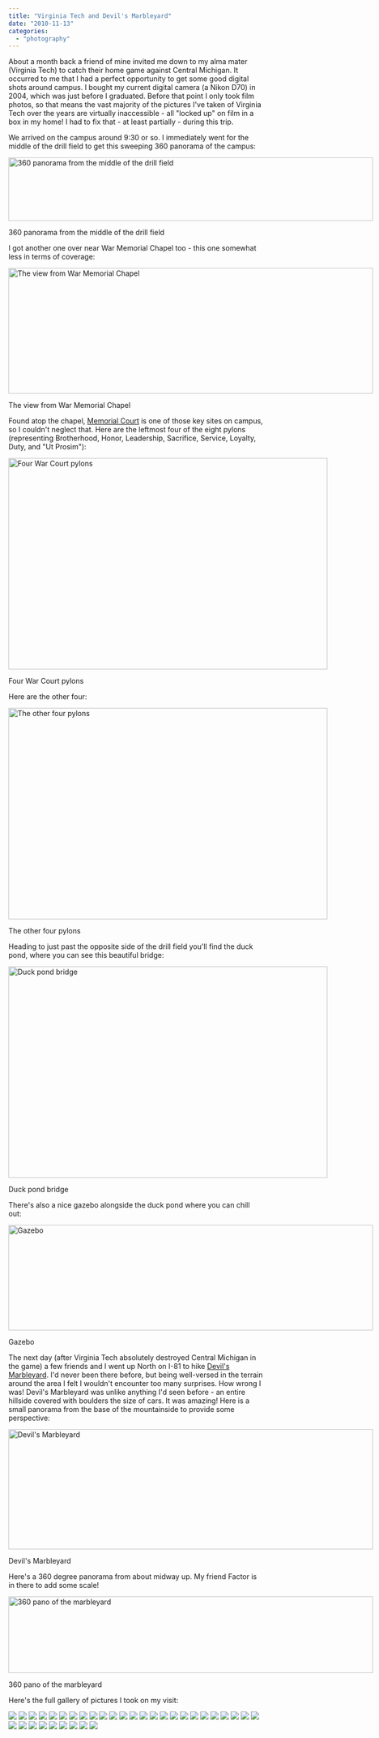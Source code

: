 ```yaml
---
title: "Virginia Tech and Devil's Marbleyard"
date: "2010-11-13"
categories: 
  - "photography"
---
```

About a month back a friend of mine invited me down to my alma mater (Virginia Tech) to catch their home game against Central Michigan. It occurred to me that I had a perfect opportunity to get some good digital shots around campus. I bought my current digital camera (a Nikon D70) in 2004, which was just before I graduated. Before that point I only took film photos, so that means the vast majority of the pictures I've taken of Virginia Tech over the years are virtually inaccessible - all "locked up" on film in a box in my home! I had to fix that - at least partially - during this trip.

We arrived on the campus around 9:30 or so. I immediately went for the middle of the drill field to get this sweeping 360 panorama of the campus:
<p style="text-align: center;">

<div class="wp-caption aligncenter" style="width: 720px"><a href="/galleries/20101008VT/vt_set_5.jpg"><img class=" " title="360 panorama from the middle of the drill field" src="/galleries/20101008VT/vt_set_5.jpg" alt="360 panorama from the middle of the drill field" width="720" height="125" /></a><p class="wp-caption-text">360 panorama from the middle of the drill field</p></div>

<p style="text-align: left;">I got another one over near War Memorial Chapel too - this one somewhat less in terms of coverage:</p>
<p style="text-align: center;">

<div class="wp-caption aligncenter" style="width: 720px"><a href="/galleries/20101008VT/vt_set4_pano1.jpg"><img class=" " title="The view from War Memorial Chapel" src="/galleries/20101008VT/vt_set4_pano1.jpg" alt="The view from War Memorial Chapel" width="720" height="248" /></a><p class="wp-caption-text">The view from War Memorial Chapel</p></div>

<p style="text-align: left;">Found atop the chapel, <a href="http://www.vt.edu/about/buildings/war-memorial-chapel.html">Memorial Court</a> is one of those key sites on campus, so I couldn't neglect that. Here are the leftmost four of the eight pylons (representing Brotherhood, Honor, Leadership, Sacrifice, Service, Loyalty, Duty, and "Ut Prosim"):</p>
<p style="text-align: center;">

<div class="wp-caption aligncenter" style="width: 630px"><a href="/galleries/20101008VT/VT_021_bw.jpg"><img class=" " title="Four War Court pylons" src="/galleries/20101008VT/VT_021_bw.jpg" alt="Four War Court pylons" width="630" height="417" /></a><p class="wp-caption-text">Four War Court pylons</p></div>

<p style="text-align: left;">Here are the other four:</p>
<p style="text-align: left;">

<div class="wp-caption aligncenter" style="width: 630px"><a href="/galleries/20101008VT/VT_022_bw.jpg"><img class=" " title="The other four pylons" src="/galleries/20101008VT/VT_022_bw.jpg" alt="The other four pylons" width="630" height="417" /></a><p class="wp-caption-text">The other four pylons</p></div>

</p>
<p style="text-align: left;">Heading to just past the opposite side of the drill field you'll find the duck pond, where you can see this beautiful bridge:</p>
<p style="text-align: left;">

<div class="wp-caption aligncenter" style="width: 630px"><a href="/galleries/20101008VT/VT_075.jpg"><img class=" " title="Duck pond bridge" src="/galleries/20101008VT/VT_075.jpg" alt="Duck pond bridge" width="630" height="417" /></a><p class="wp-caption-text">Duck pond bridge</p></div>

</p>
<p style="text-align: left;">There's also a nice gazebo alongside the duck pond where you can chill out:</p>
<p style="text-align: left;">

<div class="wp-caption aligncenter" style="width: 720px"><a href="/galleries/20101008VT/vt_set_7.jpg"><img class=" " title="Gazebo" src="/galleries/20101008VT/vt_set_7.jpg" alt="Gazebo" width="720" height="208" /></a><p class="wp-caption-text">Gazebo</p></div>

</p>
<p style="text-align: left;">The next day (after Virginia Tech absolutely destroyed Central Michigan in the game) a few friends and I went up North on I-81 to hike <a href="http://www.hikingupward.com/JNF/DevilsMarbleyard/">Devil's Marbleyard</a>. I'd never been there before, but being well-versed in the terrain around the area I felt I wouldn't encounter too many surprises. How wrong I was! Devil's Marbleyard was unlike anything I'd seen before - an entire hillside covered with boulders the size of cars. It was amazing! Here is a small panorama from the base of the mountainside to provide some perspective:</p>
<p style="text-align: center;">

<div class="wp-caption aligncenter" style="width: 720px"><a href="/galleries/20101008VT/dm_set_1.jpg"><img class=" " title="Devil's Marbleyard" src="/galleries/20101008VT/dm_set_1.jpg" alt="Devil's Marbleyard" width="720" height="237" /></a><p class="wp-caption-text">Devil&#39;s Marbleyard</p></div>

<p style="text-align: left;">Here's a 360 degree panorama from about midway up. My friend Factor is in there to add some scale!</p>
<p style="text-align: left;">

<div class="wp-caption aligncenter" style="width: 720px"><a href="/galleries/20101008VT/dm_set_2.jpg"><img class=" " title="360 pano of the marbleyard" src="/galleries/20101008VT/dm_set_2.jpg" alt="360 pano of the marbleyard" width="720" height="151" /></a><p class="wp-caption-text">360 pano of the marbleyard</p></div>

</p>
<p style="text-align: left;">Here's the full gallery of pictures I took on my visit:</p>

<div class="gallery">
    <a href="/galleries/20101008VT/VT_001.jpg"><img src="/galleries/20101008VT/thumb/VT_001.jpg"/></a>
    <a href="/galleries/20101008VT/VT_004.jpg"><img src="/galleries/20101008VT/thumb/VT_004.jpg"/></a>
    <a href="/galleries/20101008VT/VT_006.jpg"><img src="/galleries/20101008VT/thumb/VT_006.jpg"/></a>
    <a href="/galleries/20101008VT/VT_007.jpg"><img src="/galleries/20101008VT/thumb/VT_007.jpg"/></a>
    <a href="/galleries/20101008VT/VT_019.jpg"><img src="/galleries/20101008VT/thumb/VT_019.jpg"/></a>
    <a href="/galleries/20101008VT/VT_020.jpg"><img src="/galleries/20101008VT/thumb/VT_020.jpg"/></a>
    <a href="/galleries/20101008VT/VT_021_bw.jpg"><img src="/galleries/20101008VT/thumb/VT_021_bw.jpg"/></a>
    <a href="/galleries/20101008VT/VT_022_bw.jpg"><img src="/galleries/20101008VT/thumb/VT_022_bw.jpg"/></a>
    <a href="/galleries/20101008VT/VT_023.jpg"><img src="/galleries/20101008VT/thumb/VT_023.jpg"/></a>
    <a href="/galleries/20101008VT/VT_024.jpg"><img src="/galleries/20101008VT/thumb/VT_024.jpg"/></a>
    <a href="/galleries/20101008VT/VT_025.jpg"><img src="/galleries/20101008VT/thumb/VT_025.jpg"/></a>
    <a href="/galleries/20101008VT/VT_031.jpg"><img src="/galleries/20101008VT/thumb/VT_031.jpg"/></a>
    <a href="/galleries/20101008VT/VT_037.jpg"><img src="/galleries/20101008VT/thumb/VT_037.jpg"/></a>
    <a href="/galleries/20101008VT/VT_040.jpg"><img src="/galleries/20101008VT/thumb/VT_040.jpg"/></a>
    <a href="/galleries/20101008VT/VT_058.jpg"><img src="/galleries/20101008VT/thumb/VT_058.jpg"/></a>
    <a href="/galleries/20101008VT/VT_059.jpg"><img src="/galleries/20101008VT/thumb/VT_059.jpg"/></a>
    <a href="/galleries/20101008VT/VT_063.jpg"><img src="/galleries/20101008VT/thumb/VT_063.jpg"/></a>
    <a href="/galleries/20101008VT/VT_068.jpg"><img src="/galleries/20101008VT/thumb/VT_068.jpg"/></a>
    <a href="/galleries/20101008VT/VT_071.jpg"><img src="/galleries/20101008VT/thumb/VT_071.jpg"/></a>
    <a href="/galleries/20101008VT/VT_074.jpg"><img src="/galleries/20101008VT/thumb/VT_074.jpg"/></a>
    <a href="/galleries/20101008VT/VT_075.jpg"><img src="/galleries/20101008VT/thumb/VT_075.jpg"/></a>
    <a href="/galleries/20101008VT/VT_081.jpg"><img src="/galleries/20101008VT/thumb/VT_081.jpg"/></a>
    <a href="/galleries/20101008VT/VT_085.jpg"><img src="/galleries/20101008VT/thumb/VT_085.jpg"/></a>
    <a href="/galleries/20101008VT/VT_087.jpg"><img src="/galleries/20101008VT/thumb/VT_087.jpg"/></a>
    <a href="/galleries/20101008VT/VT_109.jpg"><img src="/galleries/20101008VT/thumb/VT_109.jpg"/></a>
    <a href="/galleries/20101008VT/dm_set_1.jpg"><img src="/galleries/20101008VT/thumb/dm_set_1.jpg"/></a>
    <a href="/galleries/20101008VT/dm_set_2.jpg"><img src="/galleries/20101008VT/thumb/dm_set_2.jpg"/></a>
    <a href="/galleries/20101008VT/vt_set1_pano2.jpg"><img src="/galleries/20101008VT/thumb/vt_set1_pano2.jpg"/></a>
    <a href="/galleries/20101008VT/vt_set4_pano1.jpg"><img src="/galleries/20101008VT/thumb/vt_set4_pano1.jpg"/></a>
    <a href="/galleries/20101008VT/vt_set_2.jpg"><img src="/galleries/20101008VT/thumb/vt_set_2.jpg"/></a>
    <a href="/galleries/20101008VT/vt_set_3.jpg"><img src="/galleries/20101008VT/thumb/vt_set_3.jpg"/></a>
    <a href="/galleries/20101008VT/vt_set_5.jpg"><img src="/galleries/20101008VT/thumb/vt_set_5.jpg"/></a>
    <a href="/galleries/20101008VT/vt_set_6.jpg"><img src="/galleries/20101008VT/thumb/vt_set_6.jpg"/></a>
    <a href="/galleries/20101008VT/vt_set_7.jpg"><img src="/galleries/20101008VT/thumb/vt_set_7.jpg"/></a>
</div>

